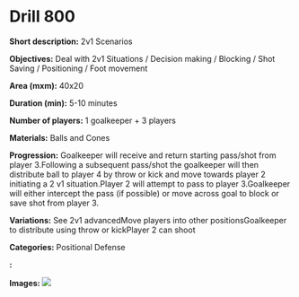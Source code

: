 # Drill 800

**Short description:**
2v1 Scenarios

**Objectives:**
Deal with 2v1 Situations / Decision making / Blocking / Shot Saving / Positioning / Foot movement

**Area (mxm):**
40x20

**Duration (min):**
5-10 minutes

**Number of players:**
1 goalkeeper + 3 players

**Materials:**
Balls and Cones

**Progression:**
Goalkeeper will receive and return starting pass/shot from player 3.Following a subsequent pass/shot the goalkeeper will then distribute ball to player 4 by throw or kick and move towards player 2 initiating a 2 v1 situation.Player 2 will attempt to pass to player 3.Goalkeeper will either intercept the pass (if possible) or move across goal to block or save shot from player 3.

**Variations:**
See 2v1 advancedMove players into other positionsGoalkeeper to distribute using throw or kickPlayer 2 can shoot

**Categories:**
Positional Defense

**:**


**Images:**
![](https://www.coachingfutsal.com/\images\31ec90653e254e6cde119b0b59ffaa74db111e6f3915ec7ed32991899eb3b42cc630607003a43eb1d3de1cd996cd501158e7952974a1c7cf8576320a8d31321c5045d1c9e526b.png)

